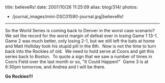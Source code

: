title: believeRs!
date: 2007/10/26 11:25:09
alias: blog/314/
photos:
- /journal_images/mini-DSC01590-journal.jpg|believeRs!
---
So the World Series is coming back to Denver in the worst case scenario?  We set the record for the worst margin of defeat ever in losing Game 1 13-1.  Game 2 was much better, only losing 2-1, but we still left the bats at home and Matt Holliday took his stupid pill in the 8th.  Now is not the time to turn back into the Rockies of old.  We need to hold serve at Coors and get this series back to Boston.  To quote a sign that we saw a number of times in Coors Field over the last month or so, "It Could Happen!"  Game 3 is at 6:30pm tomorrow, and Andrea and I will be there. 

**Go Rockies!!!**